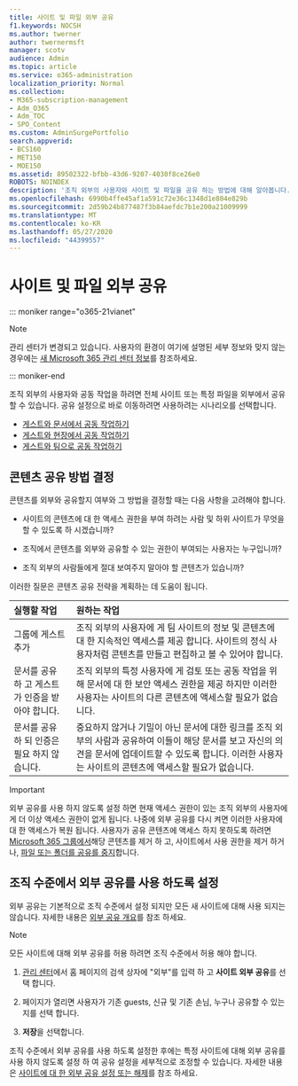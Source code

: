 ```yaml
---
title: 사이트 및 파일 외부 공유
f1.keywords: NOCSH
ms.author: twerner
author: twernermsft
manager: scotv
audience: Admin
ms.topic: article
ms.service: o365-administration
localization_priority: Normal
ms.collection:
- M365-subscription-management
- Adm_O365
- Adm_TOC
- SPO_Content
ms.custom: AdminSurgePortfolio
search.appverid:
- BCS160
- MET150
- MOE150
ms.assetid: 89502322-bfbb-43d6-9207-4030f8ce26e0
ROBOTS: NOINDEX
description: '조직 외부의 사용자와 사이트 및 파일을 공유 하는 방법에 대해 알아봅니다. '
ms.openlocfilehash: 6990b4ffe45af1a591c72e36c1348d1e804e829b
ms.sourcegitcommit: 2d59b24b877487f3b84aefdc7b1e200a21009999
ms.translationtype: MT
ms.contentlocale: ko-KR
ms.lasthandoff: 05/27/2020
ms.locfileid: "44399557"
---
```

# <a name="share-sites-and-files-externally"></a>사이트 및 파일 외부 공유

::: moniker range="o365-21vianet"

> [!NOTE]
> 관리 센터가 변경되고 있습니다. 사용자의 환경이 여기에 설명된 세부 정보와 맞지 않는 경우에는 [새 Microsoft 365 관리 센터 정보](https://docs.microsoft.com/microsoft-365/admin/microsoft-365-admin-center-preview?view=o365-21vianet)를 참조하세요.

::: moniker-end

조직 외부의 사용자와 공동 작업을 하려면 전체 사이트 또는 특정 파일을 외부에서 공유할 수 있습니다. 공유 설정으로 바로 이동하려면 사용하려는 시나리오를 선택합니다.

- [게스트와 문서에서 공동 작업하기](../../solutions/collaborate-on-documents.md)
- [게스트와 현장에서 공동 작업하기](../../solutions/collaborate-in-site.md)
- [게스트와 팀으로 공동 작업하기](../../solutions/collaborate-as-team.md)
  
## <a name="deciding-how-to-share-your-content"></a>콘텐츠 공유 방법 결정

콘텐츠를 외부와 공유할지 여부와 그 방법을 결정할 때는 다음 사항을 고려해야 합니다.
  
- 사이트의 콘텐츠에 대 한 액세스 권한을 부여 하려는 사람 및 하위 사이트가 무엇을 할 수 있도록 하 시겠습니까?
    
- 조직에서 콘텐츠를 외부와 공유할 수 있는 권한이 부여되는 사용자는 누구입니까? 
    
- 조직 외부의 사람들에게 절대 보여주지 말아야 할 콘텐츠가 있습니까?
    
이러한 질문은 콘텐츠 공유 전략을 계획하는 데 도움이 됩니다.
  
|**실행할 작업**|**원하는 작업**|
|:-----|:-----|
|그룹에 게스트 추가  <br/> |조직 외부의 사용자에 게 팀 사이트의 정보 및 콘텐츠에 대 한 지속적인 액세스를 제공 합니다. 사이트의 정식 사용자처럼 콘텐츠를 만들고 편집하고 볼 수 있어야 합니다.  <br/> |
|문서를 공유 하 고 게스트가 인증을 받아야 합니다.  <br/> |조직 외부의 특정 사용자에 게 검토 또는 공동 작업을 위해 문서에 대 한 보안 액세스 권한을 제공 하지만 이러한 사용자는 사이트의 다른 콘텐츠에 액세스할 필요가 없습니다.  <br/> |
|문서를 공유 하 되 인증은 필요 하지 않습니다.  <br/> |중요하지 않거나 기밀이 아닌 문서에 대한 링크를 조직 외부의 사람과 공유하여 이들이 해당 문서를 보고 자신의 의견을 문서에 업데이트할 수 있도록 합니다. 이러한 사용자는 사이트의 콘텐츠에 액세스할 필요가 없습니다.  <br/> |
   
> [!IMPORTANT]
> 외부 공유를 사용 하지 않도록 설정 하면 현재 액세스 권한이 있는 조직 외부의 사용자에 게 더 이상 액세스 권한이 없게 됩니다. 나중에 외부 공유를 다시 켜면 이러한 사용자에 대 한 액세스가 복원 됩니다. 사용자가 공유 콘텐츠에 액세스 하지 못하도록 하려면 [Microsoft 365 그룹에서](/office365/admin/create-groups/add-or-remove-members-from-groups)해당 콘텐츠를 제거 하 고, 사이트에서 사용 권한을 제거 하거나, [파일 또는 폴더를 공유를 중지](https://support.office.com/article/0a36470f-d7fe-40a0-bd74-0ac6c1e13323)합니다. 
  
## <a name="enable-external-sharing-at-the-organization-level"></a>조직 수준에서 외부 공유를 사용 하도록 설정

외부 공유는 기본적으로 조직 수준에서 설정 되지만 모든 새 사이트에 대해 사용 되지는 않습니다. 자세한 내용은 [외부 공유 개요](/sharepoint/external-sharing-overview)를 참조 하세요. 

> [!NOTE]
>  모든 사이트에 대해 외부 공유를 허용 하려면 조직 수준에서 허용 해야 합니다. 
  
1. [관리 센터](https://go.microsoft.com/fwlink/p/?linkid=2024339)에서 홈 페이지의 검색 상자에 "외부"를 입력 하 고 **사이트 외부 공유**를 선택 합니다.
  
2. 페이지가 열리면 사용자가 기존 guests, 신규 및 기존 손님, 누구나 공유할 수 있는지를 선택 합니다. 
    
3. **저장**을 선택합니다.
    
조직 수준에서 외부 공유를 사용 하도록 설정한 후에는 특정 사이트에 대해 외부 공유를 사용 하지 않도록 설정 하 여 공유 설정을 세부적으로 조정할 수 있습니다. 자세한 내용은 [사이트에 대 한 외부 공유 설정 또는 해제](/sharepoint/change-external-sharing-site)를 참조 하세요.
  

  

    

